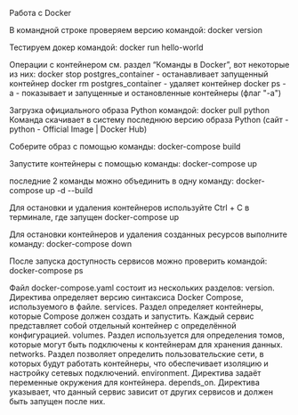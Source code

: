 Работа с Docker

В командной строке проверяем версию командой:
docker version

Тестируем докер командой:
docker run hello-world

Операции с контейнером см. раздел “Команды в Docker”, вот некоторые из них:
docker stop postgres_container - останавливает запущенный контейнер
docker rm postgres_container - удаляет контейнер
docker ps -a - показывает и запущенные и остановленные контейнеры (флаг "-а")

Загрузка официального образа Python командой:
docker pull python
Команда скачивает в систему последнюю версию образа Python (сайт - python - Official Image | Docker Hub)

Соберите образ с помощью команды:
docker-compose build

Запустите контейнеры с помощью команды:
docker-compose up

последние 2 команды можно объединить в одну команду:
docker-compose up -d --build

Для остановки и удаления контейнеров используйте Ctrl + C в терминале, где запущен docker-compose up

Для остановки контейнеров и удаления созданных ресурсов выполните команду:
docker-compose down

После запуска доступность сервисов можно проверить командой:
docker-compose ps

Файл docker-compose.yaml состоит из нескольких разделов:
version. Директива определяет версию синтаксиса Docker Compose, используемого в файле.
services. Раздел определяет контейнеры, которые Compose должен создать и запустить. Каждый сервис представляет собой отдельный контейнер с определённой конфигурацией.
volumes. Раздел используется для определения томов, которые могут быть подключены к контейнерам для хранения данных.
networks. Раздел позволяет определить пользовательские сети, в которых будут работать контейнеры, что обеспечивает изоляцию и настройку сетевых подключений.
environment. Директива задаёт переменные окружения для контейнера.
depends_on. Директива указывает, что данный сервис зависит от других сервисов и должен быть запущен после них.